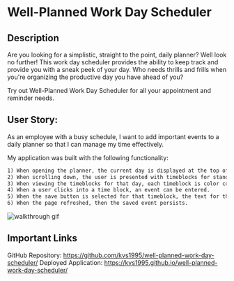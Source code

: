 # Well-Planned Work Day Scheduler

## Description
Are you looking for a simplistic, straight to the point, daily planner? Well look no further! This work day scheduler provides the ability to keep track and provide you with a sneak peek of your day. Who needs thrills and frills when you're organizing the productive day you have ahead of you?

Try out Well-Planned Work Day Scheduler for all your appointment and reminder needs. 

## User Story:
As an employee with a busy schedule, I want to add important events to a daily planner so that I can manage my time effectively. 

My application was built with the following functionality:
```md
1) When opening the planner, the current day is displayed at the top of the calendar. 
2) When scrolling down, the user is presented with timeblocks for standard business hours. 
3) When viewing the timeblocks for that day, each timeblock is color coded to indicate whether it is in the past, present or future. 
4) When a user clicks into a time block, an event can be entered. 
5) When the save button is selected for that timeblock, the text for that event is saved in local storage. 
6) When the page refreshed, then the saved event persists. 
```


![walkthrough gif](./assets/images/walkthrough.gif)

## Important Links
GitHub Repository: https://github.com/kvs1995/well-planned-work-day-scheduler/
Deployed Application: https://kvs1995.github.io/well-planned-work-day-scheduler/
